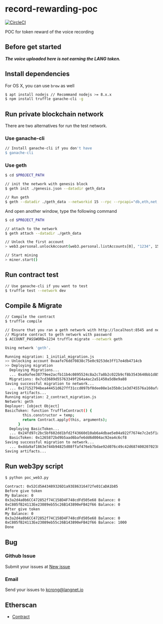 # record-rewarding-poc 
[![CircleCI](https://circleci.com/gh/LanguageNetwork/record-rewarding-poc/tree/master.svg?style=svg)](https://circleci.com/gh/LanguageNetwork/record-rewarding-poc)

POC for token reward of the voice recording 

## Before get started
***The voice uploaded here is not earning the LANG token.***

## Install dependencies

For OS X, you can use `brew` as well
```bash
$ apt install nodejs // Recommand nodejs >= 8.x.x
$ npm install truffle ganache-cli -g
```

## Run private blockchain network
There are two alternatives for run the test network.

### Use ganache-cli
```bash
// Install ganache-cli if you don't have
$ ganache-cli
```

### Use geth
```bash  
$ cd $PROJECT_PATH

// init the network with genesis block
$ geth init ./genesis.json --datadir geth_data

// Run geth 
$ geth --datadir ./geth_data --networkid 15 --rpc --rpcapi="db,eth,net,web3,personal,web3" --verbosity 3
```

And open another window, type the following command

```bash
$ cd $PROJECT_PATH

// attach to the network
$ geth attach --datadir ./geth_data

// Unlock the first account
> web3.personal.unlockAccount(web3.personal.listAccounts[0], "1234", 15000);

// Start mining
> miner.start()
```

## Run contract test
```bash
// Use ganache-cli if you want to test
$ truffle test --network dev
```

## Compile & Migrate
```bash
// Compile the contract
$ truffle compile

// Ensure that you ran a geth network with http://localhost:8545 and network id should be 15
// Migrate contract to geth network with password
$ ACCOUNT_PASSWORD=1234 truffle migrate --network geth

Using network 'geth'.

Running migration: 1_initial_migration.js
>> Unlocking account 0xaafe76dd70838c75e0c9253de3ff17e4db4714cb
>> Deploying migration
  Deploying Migrations...
  ... 0xa9afee38779ee2acfb11b4c0895524c8a2c7a8b2c022b9cf8b3543640bb1d851
  Migrations: 0x7cd3689d55763349f264a4ac2a51450a5d8e9a88
Saving successful migration to network...
  ... 0x17152794bea44451d627ff31ccd097bf0dee08e1e35b8c1e3d745576a160afa9
Saving artifacts...
Running migration: 2_contract_migration.js
Network: geth
Deployer: [object Object]
BasicToken: function TruffleContract() {
        this.constructor = temp;
        return Contract.apply(this, arguments);
      }
  Deploying BasicToken...
  ... 0x24fd97c2bc5bf602dd1bfd2f43660d10ab6a4dbae5e04a922f7674e7c2e5f1a5
  BasicToken: 0x1265872bd9b5aad6bafe6dd6d004ac92ea4c6cf8
Saving successful migration to network...
  ... 0xdda9af1863e744b94825d08ffaf476eb7bdae92d076c49c42d6874002070238a
Saving artifacts...
```

## Run web3py script
```bash
$ python poc_web3.py       
  
Contract: 0x52Cd5A43489326D1a93E86316472fe01CaDA1b85
Before give token
My Balance: 0
0x3a2d4a0b6CC472852f74C158D4F748cdFd505e68 Balance: 0
0xC805fB24113Ee23089eb55c26B143890eFB42f66 Balance: 0
After give token
My Balance: 0
0x3a2d4a0b6CC472852f74C158D4F748cdFd505e68 Balance: 0
0xC805fB24113Ee23089eb55c26B143890eFB42f66 Balance: 1000
Done
```

## Bug
### Github Issue
Submit your issues at [New issue](https://github.com/LanguageNetwork/record-rewarding-poc/issues/new)

### Email
Send your issues to [kcrong@langnet.io](mailto:kcrong@langnet.io)


## Etherscan
- [Contract](https://ropsten.etherscan.io/address/0xb5c06482224aeeab84adcbe79574efe135feb4bd)

